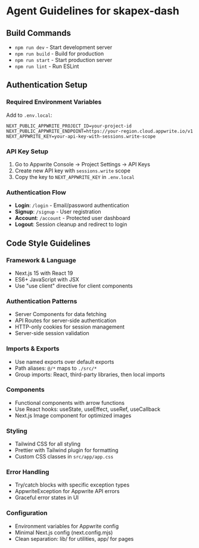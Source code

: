 # Agent Guidelines for skapex-dash

## Build Commands

- `npm run dev` - Start development server
- `npm run build` - Build for production
- `npm run start` - Start production server
- `npm run lint` - Run ESLint

## Authentication Setup

### Required Environment Variables

Add to `.env.local`:

```env
NEXT_PUBLIC_APPWRITE_PROJECT_ID=your-project-id
NEXT_PUBLIC_APPWRITE_ENDPOINT=https://your-region.cloud.appwrite.io/v1
NEXT_APPWRITE_KEY=your-api-key-with-sessions.write-scope
```

### API Key Setup

1. Go to Appwrite Console → Project Settings → API Keys
2. Create new API key with `sessions.write` scope
3. Copy the key to `NEXT_APPWRITE_KEY` in `.env.local`

### Authentication Flow

- **Login**: `/login` - Email/password authentication
- **Signup**: `/signup` - User registration
- **Account**: `/account` - Protected user dashboard
- **Logout**: Session cleanup and redirect to login

## Code Style Guidelines

### Framework & Language

- Next.js 15 with React 19
- ES6+ JavaScript with JSX
- Use "use client" directive for client components

### Authentication Patterns

- Server Components for data fetching
- API Routes for server-side authentication
- HTTP-only cookies for session management
- Server-side session validation

### Imports & Exports

- Use named exports over default exports
- Path aliases: `@/*` maps to `./src/*`
- Group imports: React, third-party libraries, then local imports

### Components

- Functional components with arrow functions
- Use React hooks: useState, useEffect, useRef, useCallback
- Next.js Image component for optimized images

### Styling

- Tailwind CSS for all styling
- Prettier with Tailwind plugin for formatting
- Custom CSS classes in `src/app/app.css`

### Error Handling

- Try/catch blocks with specific exception types
- AppwriteException for Appwrite API errors
- Graceful error states in UI

### Configuration

- Environment variables for Appwrite config
- Minimal Next.js config (next.config.mjs)
- Clean separation: lib/ for utilities, app/ for pages
